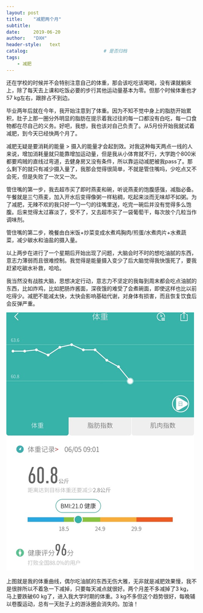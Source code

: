 ```yaml
---
layout: post                   
title:    "减肥两个月"                  
subtitle:                         
date:     2019-06-20              
author:   "DXH"                     
header-style:   text                
catalog:                            # 是否归档
tags:                              
    - 减肥
---
```


还在学校的时候并不会特别注意自己的体重，那会该吃吃该喝喝，没有课就躺床上，除了每天去上课和吃饭必要的步行其他运动量基本为零。但那个时候体重也才57 kg左右，跟胖占不到边。

毕业两年后就在今年，我开始注意到了体重。因为不知不觉中身上的脂肪开始累积，肚子上那一圈分外明显的脂肪在提示着我过往的每一口都没有白吃，每一口食物都在尽自己的义务。好吧，我想，我也该对自己负责了。从5月份开始我就试着减肥，到今天已经快两个月了。

减肥无疑是要消耗的能量 > 摄入的能量才会起到效。对我这种每天两点一线的人来说，增加消耗量就只能靠增加运动量，但是我从小体育就不行，大学跑个800米都要鸡贼的直线过弯道，去健身房又没有条件，所以靠运动减肥被我pass了。那么剩下的就只有减少摄入量了，我那会觉得很简单，不就是管住嘴吗，少吃点又不会死，但是失败了一次又一次。

管住嘴的第一步，我去超市买了即时燕麦和碗，听说燕麦的饱腹感强，减脂必备。午餐就是三勺燕麦，加入开水后变得像粥一样粘稠，吃起来淡而无味却不如粥。为了减肥，无辣不欢的我只好一勺一勺的往嘴里送，吃完一碗后并没有觉得多么饱腹。后来觉得太过寡淡了，受不了，又去超市买了一袋葡萄干，每次放个几粒当作调味剂。

管住嘴的第二步，晚餐由白米饭+炒菜变成水煮鸡胸肉/煎蛋/水煮肉片+水煮蔬菜，减少碳水和油盐的摄入量。

以上两步在进行了一个星期后开始出现了问题，大脑会时不时的想吃油腻的东西，意志力薄弱而且很难控制。我觉得是能量摄入变少了后大脑觉得我快饿死了，要我赶紧吃碳水补救，哈哈。

我当然没有战胜大脑，思想决定行动，意志力不坚定的我每到周末都会吃点油腻的东西，比如炸鸡，比如肥肠炸酱面，深夜饿的难受了会煮碗面，即使这样也比以前吃得少。减肥不能减太快，太快会影响基础代谢，对身体有损害，而且恢复饮食后会反弹严重。

![体重曲线图](/img/tizhong.jpg)

上图就是我的体重曲线，偶尔吃油腻的东西无伤大雅，无非就是减肥效果慢，我不是很胖所以不着急一下减掉，只要每天减点就很好。两个月差不多减掉了3 kg，马上要跌破60 kg了，进入我大学时期的体重。3 kg不多但这个趋势很好，每晚辅以卷腹运动，总有一天肚子上的游泳圈会消失的。加油！








